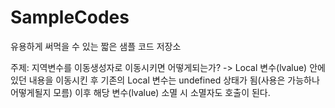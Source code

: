 # SampleCodes

유용하게 써먹을 수 있는 짧은 샘플 코드 저장소

주제: 지역변수를 이동생성자로 이동시키면 어떻게되는가?
	-> Local 변수(lvalue) 안에 있던 내용을 이동시킨 후 기존의 Local 변수는 undefined 상태가 됨(사용은 가능하나 어떻게될지 모름)
	이후 해당 변수(lvalue) 소멸 시 소멸자도 호출이 된다.